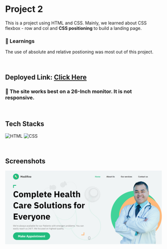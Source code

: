 # Project 2

This is a project using HTML and CSS. Mainly, we learned about CSS flexbox - row and col and **CSS positioning** to build a landing page. 

### 🔸 Learnings
The use of absolute and relative postioning was most out of this project.

<br>

## Deployed Link: [Click Here]()

###  🔸 The site works best on a 26-Inch monitor. It is not responsive.

<br>

## Tech Stacks
![HTML]( https://img.shields.io/badge/HTML5-E34F26?style=for-the-badge&logo=html5&logoColor=white) 
![CSS](https://img.shields.io/badge/CSS3-1572B6?style=for-the-badge&logo=css3&logoColor=white)

<br>

## Screenshots
![Page](./output.png)

<br>
